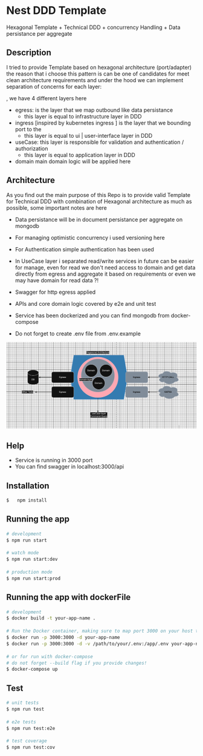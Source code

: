 <!-- This is the README DOC -->
# Nest DDD Template
Hexagonal Template + Technical DDD + concurrency Handling + Data persistance per aggregate
## Description

I tried to provide Template based on hexagonal architecture (port/adapter) the reason that i choose this pattern 
is can be one of candidates for meet clean architecture requirements and under the hood we can implement separation of concerns for each layer: 

, we have 4 different layers here
- egress: is the layer that we map outbound like data persistance  
  - this layer is equal to infrastructure layer in DDD
- ingress [inspired by kubernetes ingress ] is the layer that we bounding port to the 
  - this layer is equal to ui | user-interface layer in DDD
- useCase: this layer is responsible for validation and authentication / authorization
   - this layer is equal to application layer in DDD
- domain main domain logic will be applied here

## Architecture

As you find out the main purpose of this Repo is to provide valid Template for Technical DDD
with combination of Hexagonal architecture as much as possible, some important notes are here

- Data persistance will be in document persistance per aggregate on mongodb
- For managing optimistic concurrency i used versioning here
- For Authentication simple authentication has been used
- In UseCase layer i separated read/write services in future can be easier for manage, even for read we don't need access to domain and get data directly from egress and aggregate it based on requirements or even we may have domain for read data ?!

- Swagger for http egress applied
- APIs and core domain logic covered by e2e and unit test
- Service has been dockerized and you can find mongodb from docker-compose
- Do not forget to create .env file from .env.example


<!-- image -->
![Alt Text](./static/readme-image.png)


## Help
- Service is running in 3000 port
- You can find swagger in localhost:3000/api

## Installation

```bash
$   npm install
```

## Running the app

```bash
# development
$ npm run start

# watch mode
$ npm run start:dev

# production mode
$ npm run start:prod
```

## Running the app with dockerFile

```bash
# development
$ docker build -t your-app-name .

# Run the Docker container, making sure to map port 3000 on your host to the exposed port
$ docker run -p 3000:3000 -d your-app-name 
$ docker run -p 3000:3000 -d -v /path/to/your/.env:/app/.env your-app-name

# or for run with docker-compose
# do not forget --build flag if you provide changes!
$ docker-compose up
```

## Test

```bash
# unit tests
$ npm run test

# e2e tests
$ npm run test:e2e

# test coverage
$ npm run test:cov
```
